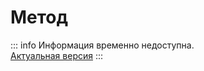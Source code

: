 # Метод

::: info
Информация временно недоступна. <br>
[Актуальная версия](https://101.kto1.io/different/method)
:::
